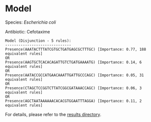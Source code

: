 
# Model

Species: *Escherichia coli*

Antibiotic: Cefotaxime

```
Model (Disjunction - 5 rules):
------------------------------
Presence(AAATACTTTATCGTGCTGATGAGCGCTTTGC) [Importance: 0.77, 188 equivalent rules]
OR
Presence(AAGTGCTCACACAGATTGTCTGATGAAAATG) [Importance: 0.14, 6 equivalent rules]
OR
Presence(AATACCGCCATGAACAAATTGATTGCCCAGC) [Importance: 0.05, 31 equivalent rules]
OR
Presence(CTAGCTCCGGTCTTATCGGCGATAAACCAGC) [Importance: 0.06, 3 equivalent rules]
OR
Presence(AGCTAATAAAAAACACACGTGGAATTTAGGA) [Importance: 0.11, 2 equivalent rules]

```

For details, please refer to the [results directory](../../../../../results/scm_b/escherichia%20coli/cefotaxime/repeat_9/).

